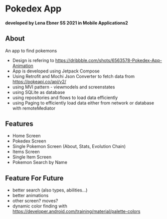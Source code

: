 # Pokedex App
#### developed by Lena Ebner SS 2021 in Mobile Applications2
## About
An app to find pokemons  
- Design is refering to https://dribbble.com/shots/6563578-Pokedex-App-Animation
- App is developed using Jetpack Compose
- Using Retrofit and Mochi Json Converter to fetch data from https://pokeapi.co/api/v2/
- using MVI pattern - viewmodels and screenstates
- using SQLite as database
- using repositories and flows to load data efficiently
- using Paging to efficiently load data either from network or database with remoteMediator

## Features
- Home Screen
- Pokedex Screen
- Single Pokemon Screen (About, Stats, Evolution Chain)
- Items Screen
- Single Item Screen
- Pokemon Search by Name

## Feature For Future
- better search (also types, abilities...)
- better animations
- other screen? moves?
- dynamic color finding with https://developer.android.com/training/material/palette-colors


